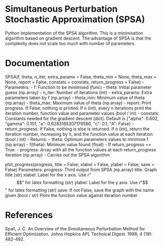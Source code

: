 # Simultaneous Perturbation Stochastic Approximation (SPSA)
Python implementation of the SPSA algorithm. This is a minimisation algorithm based on gradient descent. The advantage of SPSA is that the complexity does not scale too much with number of parameters.

# Documentation
SPSA(f, theta, n_iter, extra_params = False, theta_min = None, theta_max = None, report = False, constats = constats, return_progress = False)
	- Parameters:
		- f: Function to be minimised (func)
		- theta: Initial parameter guess (np.array)
		- n_iter: Number of iterations (int)
		- extra_params: Extra parameters taken by f (np.array)
		- theta_min: Minimum value of theta (np.array)
		- theta_max: Maximum value of theta (np.array)
		- report: Print progress. If False, nothing is printed. If n (int), every n iterations print the iteration number, function value and parameter values (bool / int)
		- constats: Constants needed for the gradient descent (dict). Default is {"alpha": 0.602, "gamma": 0.101, "a": 0.6283185307179586, "c": 0.1, "A": False}
		- return_progress: If False, nothing is else is returned. If n (int), return the iteration number, increasing by n, and the function value at each iteration (bool / int)
	- Returns:
		- theta: Optimum parameters values to minimise f (np.array)
		- f(theta): Minimum value found (float)
		- If return_progress == True:
			- progress: Array with all the function values at each return_progress iteration (np.array)
	- Carries out the SPSA algorithm

plot_progress(progress, title = False, xlabel = False, ylabel = False, save = False)
	Parameters:
		progress: Third output from SPSA (np.array)
		title: Graph title (str)
		xlabel: Label for the x axis. Use r"$$" for latex formatting (str)
		ylabel: Label for the y axis. Use r"$$" for latex formatting (str)
		save: If not False, save the graph with the name given (bool / str)
  Plots the function value against iteration number

# References
Spall, J. C. An Overview of the Simultaneous Perturbation Method
for Efficient Optimization. Johns Hopkins APL Technical Digest. 1998; 4 (19): 482-492.
